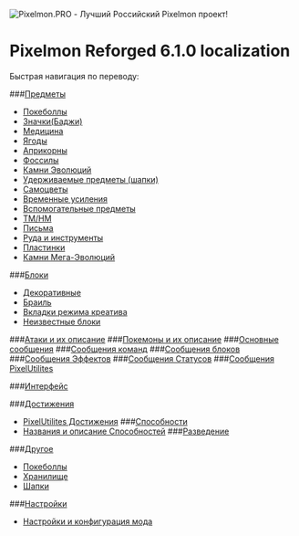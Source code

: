 ![Pixelmon.PRO - Лучший Российский Pixelmon проект!](https://image.prntscr.com/image/TTqR6FQvTRm6jwmIAP6okQ.png)
# Pixelmon Reforged 6.1.0 localization
Быстрая навигация по переводу:

###[Предметы](https://github.com/TeamPixelmonPRO/ru_RU_Pixelmon/blob/7b14915e4139b8202843f5719e42e2664bff6d0e/Reforged/ru_RU.lang#L7)
- [Покеболлы](https://github.com/TeamPixelmonPRO/ru_RU_Pixelmon/blob/7b14915e4139b8202843f5719e42e2664bff6d0e/Reforged/ru_RU.lang#L61)
- [Значки(Баджи)](https://github.com/TeamPixelmonPRO/ru_RU_Pixelmon/blob/7b14915e4139b8202843f5719e42e2664bff6d0e/Reforged/ru_RU.lang#L138)
- [Медицина](https://github.com/TeamPixelmonPRO/ru_RU_Pixelmon/blob/7b14915e4139b8202843f5719e42e2664bff6d0e/Reforged/ru_RU.lang#L190)
- [Ягоды](https://github.com/TeamPixelmonPRO/ru_RU_Pixelmon/blob/7b14915e4139b8202843f5719e42e2664bff6d0e/Reforged/ru_RU.lang#L224)
- [Априкорны](https://github.com/TeamPixelmonPRO/ru_RU_Pixelmon/blob/7b14915e4139b8202843f5719e42e2664bff6d0e/Reforged/ru_RU.lang#L284)
- [Фоссилы](https://github.com/TeamPixelmonPRO/ru_RU_Pixelmon/blob/7b14915e4139b8202843f5719e42e2664bff6d0e/Reforged/ru_RU.lang#L299)
- [Камни Эволюций](https://github.com/TeamPixelmonPRO/ru_RU_Pixelmon/blob/7b14915e4139b8202843f5719e42e2664bff6d0e/Reforged/ru_RU.lang#L322)
- [Удерживаемые предметы (шапки)](https://github.com/TeamPixelmonPRO/ru_RU_Pixelmon/blob/7b14915e4139b8202843f5719e42e2664bff6d0e/Reforged/ru_RU.lang#L341)
- [Самоцветы](https://github.com/TeamPixelmonPRO/ru_RU_Pixelmon/blob/7b14915e4139b8202843f5719e42e2664bff6d0e/Reforged/ru_RU.lang#L478)
- [Временные усиления](https://github.com/TeamPixelmonPRO/ru_RU_Pixelmon/blob/7b14915e4139b8202843f5719e42e2664bff6d0e/Reforged/ru_RU.lang#L517)
- [Вспомогательные предметы](https://github.com/TeamPixelmonPRO/ru_RU_Pixelmon/blob/7b14915e4139b8202843f5719e42e2664bff6d0e/Reforged/ru_RU.lang#L545)
- [TM/HM](https://github.com/TeamPixelmonPRO/ru_RU_Pixelmon/blob/7b14915e4139b8202843f5719e42e2664bff6d0e/Reforged/ru_RU.lang#L560)
- [Письма](https://github.com/TeamPixelmonPRO/ru_RU_Pixelmon/blob/7b14915e4139b8202843f5719e42e2664bff6d0e/Reforged/ru_RU.lang#L743)
- [Руда и инструменты](https://github.com/TeamPixelmonPRO/ru_RU_Pixelmon/blob/7b14915e4139b8202843f5719e42e2664bff6d0e/Reforged/ru_RU.lang#L780)
- [Пластинки](https://github.com/TeamPixelmonPRO/ru_RU_Pixelmon/blob/7b14915e4139b8202843f5719e42e2664bff6d0e/Reforged/ru_RU.lang#L918)
- [Камни Мега-Эволюций](https://github.com/TeamPixelmonPRO/ru_RU_Pixelmon/blob/7b14915e4139b8202843f5719e42e2664bff6d0e/Reforged/ru_RU.lang#L936)

###[Блоки](https://github.com/TeamPixelmonPRO/ru_RU_Pixelmon/blob/7b14915e4139b8202843f5719e42e2664bff6d0e/Reforged/ru_RU.lang#L992)
- [Декоративные](https://github.com/TeamPixelmonPRO/ru_RU_Pixelmon/blob/7b14915e4139b8202843f5719e42e2664bff6d0e/Reforged/ru_RU.lang#L1077)
- [Браиль](https://github.com/TeamPixelmonPRO/ru_RU_Pixelmon/blob/7b14915e4139b8202843f5719e42e2664bff6d0e/Reforged/ru_RU.lang#L1162)
- [Вкладки режима креатива](https://github.com/TeamPixelmonPRO/ru_RU_Pixelmon/blob/7b14915e4139b8202843f5719e42e2664bff6d0e/Reforged/ru_RU.lang#L1246)
- [Неизвестные блоки](https://github.com/TeamPixelmonPRO/ru_RU_Pixelmon/blob/7b14915e4139b8202843f5719e42e2664bff6d0e/Reforged/ru_RU.lang#L6135)

###[Атаки и их описание](https://github.com/TeamPixelmonPRO/ru_RU_Pixelmon/blob/7b14915e4139b8202843f5719e42e2664bff6d0e/Reforged/ru_RU.lang#L1257)
###[Покемоны и их описание](https://github.com/TeamPixelmonPRO/ru_RU_Pixelmon/blob/7b14915e4139b8202843f5719e42e2664bff6d0e/Reforged/ru_RU.lang#L2507)
###[Основные сообщения](https://github.com/TeamPixelmonPRO/ru_RU_Pixelmon/blob/7b14915e4139b8202843f5719e42e2664bff6d0e/Reforged/ru_RU.lang#L5235)
###[Сообщения команд](https://github.com/TeamPixelmonPRO/ru_RU_Pixelmon/blob/7b14915e4139b8202843f5719e42e2664bff6d0e/Reforged/ru_RU.lang#L3959)
###[Сообщения блоков](https://github.com/TeamPixelmonPRO/ru_RU_Pixelmon/blob/7b14915e4139b8202843f5719e42e2664bff6d0e/Reforged/ru_RU.lang#L4193)
###[Сообщения Эффектов](https://github.com/TeamPixelmonPRO/ru_RU_Pixelmon/blob/7b14915e4139b8202843f5719e42e2664bff6d0e/Reforged/ru_RU.lang#L5738)
###[Сообщения Статусов](https://github.com/TeamPixelmonPRO/ru_RU_Pixelmon/blob/7b14915e4139b8202843f5719e42e2664bff6d0e/Reforged/ru_RU.lang#L5948)
###[Сообщения PixelUtilites](https://github.com/TeamPixelmonPRO/ru_RU_Pixelmon/blob/7b14915e4139b8202843f5719e42e2664bff6d0e/Reforged/ru_RU.lang#L6122)

###[Интерфейс](https://github.com/TeamPixelmonPRO/ru_RU_Pixelmon/blob/7b14915e4139b8202843f5719e42e2664bff6d0e/Reforged/ru_RU.lang#L4561)

###[Достижения](https://github.com/TeamPixelmonPRO/ru_RU_Pixelmon/blob/7b14915e4139b8202843f5719e42e2664bff6d0e/Reforged/ru_RU.lang#L4259)
- [PixelUtilites Достижения](https://github.com/TeamPixelmonPRO/ru_RU_Pixelmon/blob/7b14915e4139b8202843f5719e42e2664bff6d0e/Reforged/ru_RU.lang#L4378)
###[Способности](https://github.com/TeamPixelmonPRO/ru_RU_Pixelmon/blob/7b14915e4139b8202843f5719e42e2664bff6d0e/Reforged/ru_RU.lang#L4432)
- [Названия и описание Способностей](https://github.com/TeamPixelmonPRO/ru_RU_Pixelmon/blob/7b14915e4139b8202843f5719e42e2664bff6d0e/Reforged/ru_RU.lang#L5327)
###[Разведение](https://github.com/TeamPixelmonPRO/ru_RU_Pixelmon/blob/7b14915e4139b8202843f5719e42e2664bff6d0e/Reforged/ru_RU.lang#L4536)

###[Другое](https://github.com/TeamPixelmonPRO/ru_RU_Pixelmon/blob/7b14915e4139b8202843f5719e42e2664bff6d0e/Reforged/ru_RU.lang#L4047)
- [Покеболлы](https://github.com/TeamPixelmonPRO/ru_RU_Pixelmon/blob/7b14915e4139b8202843f5719e42e2664bff6d0e/Reforged/ru_RU.lang#L4125)
- [Хранилище](https://github.com/TeamPixelmonPRO/ru_RU_Pixelmon/blob/7b14915e4139b8202843f5719e42e2664bff6d0e/Reforged/ru_RU.lang#L4142)
- [Шапки](https://github.com/TeamPixelmonPRO/ru_RU_Pixelmon/blob/7b14915e4139b8202843f5719e42e2664bff6d0e/Reforged/ru_RU.lang#L4152)

###[Настройки](https://github.com/TeamPixelmonPRO/ru_RU_Pixelmon/blob/7b14915e4139b8202843f5719e42e2664bff6d0e/Reforged/ru_RU.lang#L6107)
- [Настройки и конфигурация мода](https://github.com/TeamPixelmonPRO/ru_RU_Pixelmon/blob/7b14915e4139b8202843f5719e42e2664bff6d0e/Reforged/ru_RU.lang#L6169)
